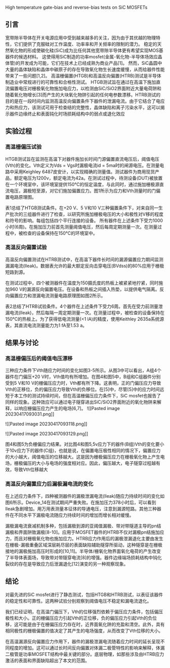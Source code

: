 High temperature gate-bias and reverse-bias tests on SiC MOSFETs

## 引言
宽带隙半导体在开关电源应用中受到越来越多的关注，因为由于其优越的物理特性，它们提供了克服硅对工作温度、功率率和开关频率的限制的潜力。
稳定的天然氧化物的形成使碳化硅(SiC)成为比任何其他宽带隙半导体更有希望实现MOS基器件的候选材料。
这使得用SiC制造的功率mosfet(金属-氧化物-半导体场效应晶体管)的开发成为可能，它们在技术上已经成熟为商业产品[1]。
然而，SiC晶圆中大量的晶体缺陷和晶体中碳原子的存在导致氧化物生长速度缓慢，从而给器件性能带来了一些问题[1,2]。
高温栅偏置(HTGB)和高温反向偏置(HTRB)测试是半导体制造业中常规进行的可靠性和合格性测试。
HTGB测试旨在通过在高温下施加直流偏置电压对栅极氧化物施加电应力，以检测由SiC/SiO2界面附近大量电荷阱和随着氧化物增长[3]而产生的大块氧化物阱引起的任何电参数漂移。HTRB测试的目的是在一段时间内监测高温反向偏置条件下器件的泄漏电流。由于它结合了电应力和热应力，该测试可用于检查结的完整性，晶体缺陷和离子污染水平，这可以揭示器件边缘终止和表面钝化时场损耗结构中的弱点或退化效应


## 实验过程

### 高温栅偏压试验

HTGB测试旨在监测在高温下对器件施加长时间门源偏置直流电压后，阈值电压(Vth)的变化。Vth定义为Vds = Vgs时漏极电流id = 5ma时的闸源电压。在测量电路中采用Keighley 6487皮安计，以实现精确的测量值。测试器件为商用现货产品，额定电压为1200v，额定电流为42a。在测试过程中，待测设备(DUT)被放置在一个环境室中，该环境室提供150℃的恒定温度，与此同时，通过施加栅极源直流电压，漏极短至源，对它们施加偏置应力。图1所示为应力和Vth测量时的门偏置电路原理图。

表1总结了HTGB测试条件。在+20 V、5 V和10 V三种偏置条件下，对来自同一生产批次的三组器件进行了检查，以研究所施加栅极电压的大小和极性对V移的程度和符号的影响。每组包括四个平行连接的设备。
所有器件在上述条件下受力1000小时(6周)。在施加压力前首先测量阈值电压，然后每周定期测量一次。在测量过程中，被检查的设备保持在150℃的环境室中。

### 高温反向偏置试验

高温反向偏置测试在HTRB测试中，在高温下器件长时间的漏源偏置应力期间监测漏漏电流(Ileak)。数据表允许的最大额定反向击穿电压(BVdss)的80%应用于栅极短路到源。

在测试过程中，四个被测器件在温度为150摄氏度的热板上被紧紧地拧紧，同时施加960 V的漏源反向偏置电压。在设备和热板之间插入热垫，以提供电气隔离。反向偏置应力和泄漏电流测量电路原理图如图2所示。

表2总结了HTRB试验条件。4个器件在上述条件下受力6周。首先在受力前测量泄漏电流(Ileak)，然后每隔一周定期测量一次。在测量过程中，被检查的设备保持在150℃的热板上。为了获得低电流测量(<1 lA)的精度，使用Keithley 2635a系统源表，其直流电流测量能力为1 fA至1.53 a。


## 结果与讨论

### 高温栅偏压后的阈值电压漂移

三种应力条件下Vth随应力时间的变化如图3-5所示。从图3中可以看出，A组4个器件在门偏压+20 V时，Vth值均有所增加。在图4和图5中，B组和C组器件分别受到5 V和10 V的栅偏压应力时，Vth都有所下降。这表明，正的门偏压应力导致Vth的正移位，负的偏压应力导致Vth的负移位。在[5]中，尽管[5]中的应力时间远短于本工作的测试持续时间，但在高温栅偏压应力条件下，SiC mosfet也报告了同样的现象。这种效应可以通过电子隧穿进出SiC/SiO2界面附近的氧化物阱来解释，以响应栅偏压应力产生的电场[6,7]。
	![[Pasted image 20230417093031.png]]

![[Pasted image 20230417093118.png]]

![[Pasted image 20230417093129.png]]


图4和图5为负栅偏应力结果。对比图4和图5,5v应力下的器件(B组)Vth的变化要小于10v应力下的器件(C组)，也就是说，在偏置电压极性相同的情况下，偏置应力的大小越大，阈值电压的位移越大。这是因为栅极偏压应力在栅极氧化物上产生电场，栅极偏压的大小与电场的强度相对应。因此，偏压越大，电子隧穿过程越有效，导致Vth位移越大


### 高温反向偏置应力后漏极漏电流的变化

在上述应力条件下，四种被测器件的漏极泄漏电流(Ileak)随应力持续时间的变化如图6所示。Device_14在测试期间严重失败。在施加压力378小时后，可以看到Ileak急剧增加。用万用表测量本征体的导通电压，注意到漏源短路。其他三种器件在不同水平下漏极电流随应力持续时间的增加而增长相对缓慢。

漏极漏电流衰减机制多种，包括漏极到源的亚阈值漏极、带对带隧道主导的pn结漏极和界面阱致漏极[8-10]。应用于MOSFET器件的HTRB不仅对漏极pn结施加应力，而且对栅极氧化物也施加应力。HTRB应力作用后的漏极泄漏退化主要由发生在栅极-漏极重叠区域深层耗尽层的表面缺陷辅助隧穿所驱动，这种隧穿是在栅极接地的漏极施加高压时形成的[10,11]。半导体/栅氧化物界面氧化电荷的产生改变了半导体表面场，导致带对带隧穿电流[8]的增强。器件边缘端场损耗结构中钝化裂纹的存在是导致应力后泄漏退化[12]演变的另一种观察现象。

## 结论

对最先进的SiC mosfet进行了静态测试，包括HTGB和HTRB测试，以表征该器件的稳定性和可靠性。这两种试验分别观察到阈值电压不稳定和漏电流退化。

我们已经证明，在高温门偏压下，Vth的位移强烈依赖于偏压应力条件，包括偏压极性和大小。正的栅偏压应力引起Vth的正位移，负的偏压应力引起Vth的负位移，这可能是由于在栅偏压应力存在时，近界面氧化阱的充盈和清空。此外，具有相同极性的栅极偏置的值决定了其产生的电场强度，从而改变了Vth位移的大小。

在高温漏源反向偏置应力作用下，器件的漏极泄漏电流随着应力时间的延长呈现不同程度的增加。这可以通过长时间反向偏置对体漏二极管特性的影响来解释，体漏二极管是功率MOSFET结构中最关键的部分。底层物理，如那些涉及由HTRB应力激活的表面和界面缺陷超出了本文的范围。











